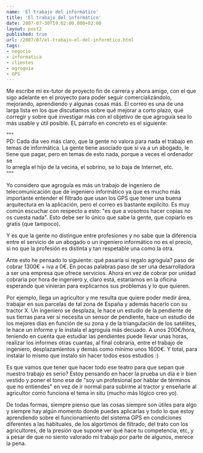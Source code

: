 ```yaml
---
name: 'El trabajo del informático'
title: 'El trabajo del informático'
date: 2007-07-30T19:02:00.000+02:00
layout: post2
published: true
url: /2007/07/el-trabajo-el-del-informtico.html
tags: 
- negocio
- informatica
- clientes
- agroguia
- GPS
---
```


Me escribe mi ex-tutor de proyecto fin de carrera y ahora amigo, con el que sigo adelante en el proyecto para poder seguir comercializándolo, mejorando, aprendiendo y algunas cosas más. El correo es una de una larga lista en los que discutiamos sobre qué mejorar a corto plazo, qué corregir y sobre qué investigar más con el objetivo de que agroguía sea lo más usable y útil posible. EL párrafo en concreto es el siguiente:  
  
"""  
PD: Cada día veo más claro, que la gente no valora para nada el trabajo en  
temas de informática. La gente tiene asociado que si va a un abogado, le  
tiene que pagar, pero en temas de esto nada, porque a veces el ordenador se  
lo arregla el hijo de la vecina, el sobrino, se lo baja de Internet, etc.  
"""  
  
Yo considero que agroguía es más un trabajo de ingeniero de telecomunicación que de ingeniero informático ya que es mucho más importante entender el filtrado que usan los GPS que tener una buena arquitectura en la aplicación, pero el correo es bastante explícito. Es muy común escuchar con respecto a esto: "es que a vosotros hacer copias no os cuesta nada". Esto debe ser lo único que sabe la gente, que copiarlo es gratis (que tampoco).  
  
Y es que la gente no distingue entre profesiones y no sabe que la diferencia entre el servicio de un abogado o un ingeniero informático no es el precio, si no que la profesión es distinta y tan respetable una como la otra.  
  
Ante esto he pensado lo siguiente: qué pasaría si regalo agroguía? paso de cobrar 1300€ + iva a 0€. En pocas palabras paso de ser una desarrolladora a ser una empresa que ofrece servicios. Ahora en vez de cobrar por unidad cobraría por hora de ingeniero y, claro está, estaríamos en la oficina esperando que vinieran para explicarnos sus problemas y lo que quieren.  
  
Por ejemplo, llega un agricultor y me resulta que quiere poder medir área, trabajar en sus parcelas de tal zona de España y además hacerlo con su tractor X. Un ingeniero se desplaza, le hace un estudio de la pendiente de sus tierras para ver si necesita un sensor de pendiente, hace un estudio de los mejores días en función de su zona y de la triangulación de los satélites, le hace un informe y le instala el agroguía más decuado. A unos 200€/hora, teniendo en cuenta que estudiar las pendientes puede llevar unas horas, realizar los informes otras cuantas, al final cobraría, entre el trabajo de ingeniero, desplazamientos y demás como mínimo unos 1600€. Y total, para instalar lo mismo que instalo sin hacer todos esos estudios :)  
  
Es que vamos que tener que hacer todo ese teatro para que sepan que nuestro trabajo es serio? Estoy pensando en hacer la prueba un día e ir bien vestido y poner el tono ese de "soy un profesional por hablar de términos que no entiendes" en vez de ir normal para subirme al tractor y enseñarle al agricultor como funciona el tema in situ (mucho más lógico creo yo).  
  
De todas formas, siempre pienso que las cosas siempre son útiles para algo y siempre hay algún momento donde puedes aplicarlas y todo lo que estoy aprendiendo sobre el funcionamiento del sistema GPS en condiciones diferentes a las habituales, de los algortimos de filtrado, del trato con los agricultores, de la presión que supone ver qué hace tu competencia, etc, y a pesar de que no siento valorado mi trabajo por parte de algunos, merece la pena.
